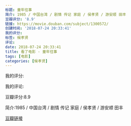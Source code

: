```yaml
---
标题: 童年往事
简介: 1985 / 中国台湾 / 剧情 传记 家庭 / 侯孝贤 / 游安顺 田丰
豆瓣评分: '8.9'
链接: https://movie.douban.com/subject/1300572/
创建时间: '2018-07-24 20:33:41'
我的评分:
标签: 候孝贤
评论:
date: 2018-07-24 20:33:41
title: 看了电影 - 童年往事
tags: [电影]
categories: [候孝贤]
---
```


我的评分:

我的评论:

豆瓣评分:8.9

简介:1985 / 中国台湾 / 剧情 传记 家庭 / 侯孝贤 / 游安顺 田丰

[豆瓣链接](https://movie.douban.com/subject/1300572/)

